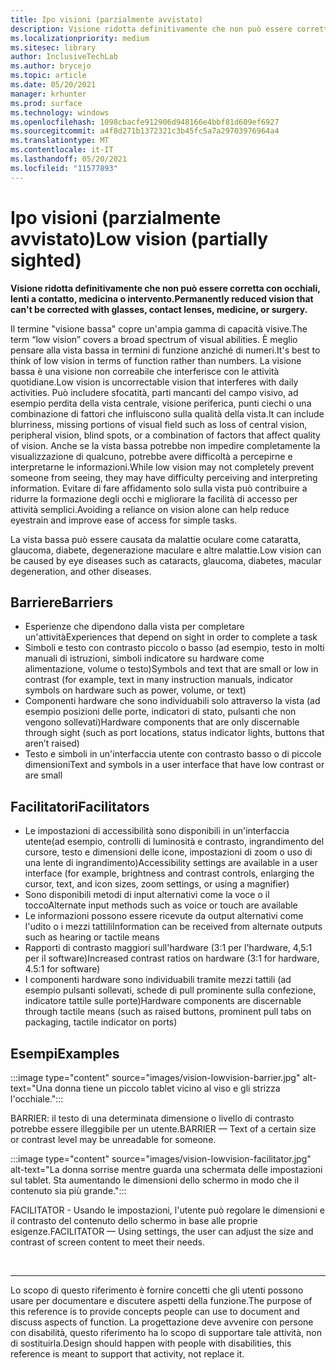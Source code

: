 ```yaml
---
title: Ipo visioni (parzialmente avvistato)
description: Visione ridotta definitivamente che non può essere corretta con occhiali, lenti a contatto, medicina o intervento.
ms.localizationpriority: medium
ms.sitesec: library
author: InclusiveTechLab
ms.author: brycejo
ms.topic: article
ms.date: 05/20/2021
manager: krhunter
ms.prod: surface
ms.technology: windows
ms.openlocfilehash: 1098cbacfe912906d948166e4bbf81d609ef6927
ms.sourcegitcommit: a4f8d271b1372321c3b45fc5a7a29703976964a4
ms.translationtype: MT
ms.contentlocale: it-IT
ms.lasthandoff: 05/20/2021
ms.locfileid: "11577893"
---
```

# <a name="low-vision-partially-sighted"></a><span data-ttu-id="aa321-103">Ipo visioni (parzialmente avvistato)</span><span class="sxs-lookup"><span data-stu-id="aa321-103">Low vision (partially sighted)</span></span>

**<span data-ttu-id="aa321-104">Visione ridotta definitivamente che non può essere corretta con occhiali, lenti a contatto, medicina o intervento.</span><span class="sxs-lookup"><span data-stu-id="aa321-104">Permanently reduced vision that can't be corrected with glasses, contact lenses, medicine, or surgery.</span></span>**

<span data-ttu-id="aa321-105">Il termine "visione bassa" copre un'ampia gamma di capacità visive.</span><span class="sxs-lookup"><span data-stu-id="aa321-105">The term “low vision” covers a broad spectrum of visual abilities.</span></span> <span data-ttu-id="aa321-106">È meglio pensare alla vista bassa in termini di funzione anziché di numeri.</span><span class="sxs-lookup"><span data-stu-id="aa321-106">It's best to think of low vision in terms of function rather than numbers.</span></span> <span data-ttu-id="aa321-107">La visione bassa è una visione non correabile che interferisce con le attività quotidiane.</span><span class="sxs-lookup"><span data-stu-id="aa321-107">Low vision is uncorrectable vision that interferes with daily activities.</span></span> <span data-ttu-id="aa321-108">Può includere sfocatità, parti mancanti del campo visivo, ad esempio perdita della vista centrale, visione periferica, punti ciechi o una combinazione di fattori che influiscono sulla qualità della vista.</span><span class="sxs-lookup"><span data-stu-id="aa321-108">It can include blurriness, missing portions of visual field such as loss of central vision, peripheral vision, blind spots, or a combination of factors that affect quality of vision.</span></span> <span data-ttu-id="aa321-109">Anche se la vista bassa potrebbe non impedire completamente la visualizzazione di qualcuno, potrebbe avere difficoltà a percepirne e interpretarne le informazioni.</span><span class="sxs-lookup"><span data-stu-id="aa321-109">While low vision may not completely prevent someone from seeing, they may have difficulty perceiving and interpreting information.</span></span> <span data-ttu-id="aa321-110">Evitare di fare affidamento solo sulla vista può contribuire a ridurre la formazione degli occhi e migliorare la facilità di accesso per attività semplici.</span><span class="sxs-lookup"><span data-stu-id="aa321-110">Avoiding a reliance on vision alone can help reduce eyestrain and improve ease of access for simple tasks.</span></span>

<span data-ttu-id="aa321-111">La vista bassa può essere causata da malattie oculare come cataratta, glaucoma, diabete, degenerazione maculare e altre malattie.</span><span class="sxs-lookup"><span data-stu-id="aa321-111">Low vision can be caused by eye diseases such as cataracts, glaucoma, diabetes, macular degeneration, and other diseases.</span></span>

## <a name="barriers"></a><span data-ttu-id="aa321-112">Barriere</span><span class="sxs-lookup"><span data-stu-id="aa321-112">Barriers</span></span>
* <span data-ttu-id="aa321-113">Esperienze che dipendono dalla vista per completare un'attività</span><span class="sxs-lookup"><span data-stu-id="aa321-113">Experiences that depend on sight in order to complete a task</span></span>
* <span data-ttu-id="aa321-114">Simboli e testo con contrasto piccolo o basso (ad esempio, testo in molti manuali di istruzioni, simboli indicatore su hardware come alimentazione, volume o testo)</span><span class="sxs-lookup"><span data-stu-id="aa321-114">Symbols and text that are small or low in contrast (for example, text in many instruction manuals, indicator symbols on hardware such as power, volume, or text)</span></span>
* <span data-ttu-id="aa321-115">Componenti hardware che sono individuabili solo attraverso la vista (ad esempio posizioni delle porte, indicatori di stato, pulsanti che non vengono sollevati)</span><span class="sxs-lookup"><span data-stu-id="aa321-115">Hardware components that are only discernable through sight (such as port locations, status indicator lights, buttons that aren’t raised)</span></span>
* <span data-ttu-id="aa321-116">Testo e simboli in un'interfaccia utente con contrasto basso o di piccole dimensioni</span><span class="sxs-lookup"><span data-stu-id="aa321-116">Text and symbols in a user interface that have low contrast or are small</span></span>

## <a name="facilitators"></a><span data-ttu-id="aa321-117">Facilitatori</span><span class="sxs-lookup"><span data-stu-id="aa321-117">Facilitators</span></span>
* <span data-ttu-id="aa321-118">Le impostazioni di accessibilità sono disponibili in un'interfaccia utente(ad esempio, controlli di luminosità e contrasto, ingrandimento del cursore, testo e dimensioni delle icone, impostazioni di zoom o uso di una lente di ingrandimento)</span><span class="sxs-lookup"><span data-stu-id="aa321-118">Accessibility settings are available in a user interface (for example, brightness and contrast controls, enlarging the cursor, text, and icon sizes, zoom settings, or using a magnifier)</span></span>
* <span data-ttu-id="aa321-119">Sono disponibili metodi di input alternativi come la voce o il tocco</span><span class="sxs-lookup"><span data-stu-id="aa321-119">Alternate input methods such as voice or touch are available</span></span>
* <span data-ttu-id="aa321-120">Le informazioni possono essere ricevute da output alternativi come l'udito o i mezzi tattili</span><span class="sxs-lookup"><span data-stu-id="aa321-120">Information can be received from alternate outputs such as hearing or tactile means</span></span>
* <span data-ttu-id="aa321-121">Rapporti di contrasto maggiori sull'hardware (3:1 per l'hardware, 4,5:1 per il software)</span><span class="sxs-lookup"><span data-stu-id="aa321-121">Increased contrast ratios on hardware (3:1 for hardware, 4.5:1 for software)</span></span>
* <span data-ttu-id="aa321-122">I componenti hardware sono individuabili tramite mezzi tattili (ad esempio pulsanti sollevati, schede di pull prominente sulla confezione, indicatore tattile sulle porte)</span><span class="sxs-lookup"><span data-stu-id="aa321-122">Hardware components are discernable through tactile means (such as raised buttons, prominent pull tabs on packaging, tactile indicator on ports)</span></span>


## <a name="examples"></a><span data-ttu-id="aa321-123">Esempi</span><span class="sxs-lookup"><span data-stu-id="aa321-123">Examples</span></span>

:::image type="content" source="images/vision-lowvision-barrier.jpg" alt-text="Una donna tiene un piccolo tablet vicino al viso e gli strizza l'occhiale.":::

<span data-ttu-id="aa321-125">BARRIER: il testo di una determinata dimensione o livello di contrasto potrebbe essere illeggibile per un utente.</span><span class="sxs-lookup"><span data-stu-id="aa321-125">BARRIER — Text of a certain size or contrast level may be unreadable for someone.</span></span>

:::image type="content" source="images/vision-lowvision-facilitator.jpg" alt-text="La donna sorrise mentre guarda una schermata delle impostazioni sul tablet. Sta aumentando le dimensioni dello schermo in modo che il contenuto sia più grande.":::

<span data-ttu-id="aa321-128">FACILITATOR - Usando le impostazioni, l'utente può regolare le dimensioni e il contrasto del contenuto dello schermo in base alle proprie esigenze.</span><span class="sxs-lookup"><span data-stu-id="aa321-128">FACILITATOR — Using settings, the user can adjust the size and contrast of screen content to meet their needs.</span></span> 

&nbsp;

[comment]: # (Piè di pagina)
___
<span data-ttu-id="aa321-130">Lo scopo di questo riferimento è fornire concetti che gli utenti possono usare per documentare e discutere aspetti della funzione.</span><span class="sxs-lookup"><span data-stu-id="aa321-130">The purpose of this reference is to provide concepts people can use to document and discuss aspects of function.</span></span> <span data-ttu-id="aa321-131">La progettazione deve avvenire con persone con disabilità, questo riferimento ha lo scopo di supportare tale attività, non di sostituirla.</span><span class="sxs-lookup"><span data-stu-id="aa321-131">Design should happen with people with disabilities, this reference is meant to support that activity, not replace it.</span></span> 
